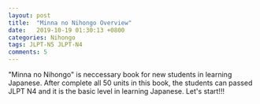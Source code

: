 ```yaml
---
layout: post
title:  "Minna no Nihongo Overview"
date:   2019-10-19 01:30:13 +0800
categories: Nihongo
tags: JLPT-N5 JLPT-N4
comments: 5
---
```

"Minna no Nihongo" is neccessary book for new students in learning Japanese. After complete all 50 units in this book, the students can passed JLPT N4 and it is the basic level in learning Japanese.
Let's start!!!
